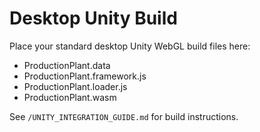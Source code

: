 # Desktop Unity Build

Place your standard desktop Unity WebGL build files here:

- ProductionPlant.data
- ProductionPlant.framework.js
- ProductionPlant.loader.js
- ProductionPlant.wasm

See `/UNITY_INTEGRATION_GUIDE.md` for build instructions.
